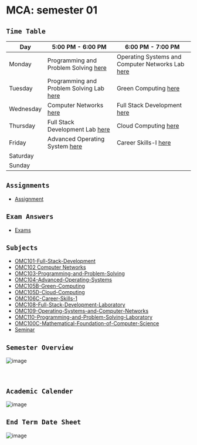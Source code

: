 # **MCA: semester 01**


<!-- Table Started -->
## `Time Table`<br>

| **Day**   | **5:00 PM - 6:00 PM**                                                   | **6:00 PM - 7:00 PM**                                                           |
| --------- | ----------------------------------------------------------------------- | ------------------------------------------------------------------------------- |
| Monday    | Programming and Problem Solving     [here](https://tinyurl.com/2p9y264p)| Operating Systems and Computer Networks Lab [here](https://tinyurl.com/murcwyj8)|
| Tuesday   | Programming and Problem Solving Lab [here](https://tinyurl.com/392d4cr9)| Green Computing                             [here](https://tinyurl.com/29duwbd5)|
| Wednesday | Computer Networks                   [here](https://tinyurl.com/2hfxc335)| Full Stack Development                      [here](https://tinyurl.com/z879962n)|
| Thursday  | Full Stack Development Lab          [here](https://tinyurl.com/4eeb5zsr)| Cloud Computing                             [here](https://tinyurl.com/2e37zweh)|
| Friday    | Advanced Operating System           [here](https://tinyurl.com/msry9hvr)| Career Skills-I                             [here](https://tinyurl.com/384ue98v)|
| Saturday  |                                                                         |                                                                                 |
| Sunday    |                                                                         |                                                                                 |





<!-- Table Ended -->




## `Assignments`<br>
- [Assignment](<Assignments>)


## `Exam Answers`<br>
- [Exams](Exams)




## `Subjects`<br>
- [OMC101-Full-Stack-Development](<OMC101 Full Stack Development>)
- [OMC102 Computer Networks](<OMC102 Computer Networks>)
- [OMC103-Programming-and-Problem-Solving](<OMC103 Programming and Problem-Solving>)
- [OMC104-Advanced-Operating-Systems](<OMC104 Advanced Operating Systems>)
- [OMC105B-Green-Computing](<OMC105B Green Computing>)
- [OMC105D-Cloud-Computing](<OMC105D Cloud Computing>)
- [OMC106C-Career-Skills-1](<OMC106C Career Skills - 1>)
- [OMC108-Full-Stack-Development-Laboratory](<OMC108 Full Stack Development Laboratory>)
- [OMC109-Operating-Systems-and-Computer-Networks](<OMC109 Operating Systems and Computer Networks>)
- [OMC110-Programming-and-Problem-Solving-Laboratory](<OMC110 Programming and Problem-Solving Laboratory>)
- [OMC100C-Mathematical-Foundation-of-Computer-Science](<OMC100C Mathematical Foundation of Computer Science>)
- [Seminar](Seminar)




## `Semester Overview`<br>
![image](https://github.com/ideepankarsharma2003/MCA/assets/74599435/531f166e-2afc-4208-9e97-bd53a314ceeb)
<br>
<br>
<br>



## `Academic Calender`<br>

![image](https://github.com/ideepankarsharma2003/MCA/assets/74599435/ae9465df-2e5a-4096-9676-bd28399bb179)

## `End Term Date Sheet`<br>

![image](https://github.com/ideepankarsharma2003/MCA/assets/74599435/5b3f036f-2836-4895-bb8c-3a254fb7a26b)

